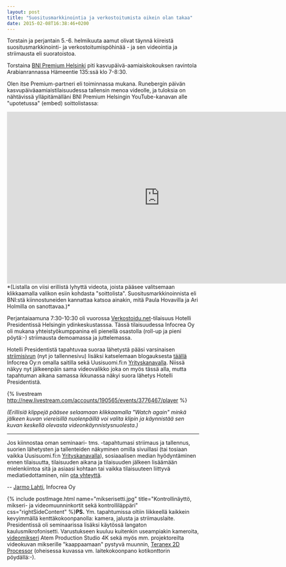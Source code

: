 ```yaml
---
layout: post
title: "Suositusmarkkinointia ja verkostoitumista oikein olan takaa"
date: 2015-02-08T16:38:46+0200
---
```


Torstain ja perjantain 5.-6. helmikuuta aamut olivat täynnä kiireistä suositusmarkkinointi- ja verkostoitumispöhinää - ja sen videointia ja striimausta eli suoratoistoa.<!--more-->

Torstaina [BNI Premium Helsinki](http://bni.fi/helsinki-bni-premium-helsinki/) piti kasvupäivä-aamiaiskokouksen ravintola Arabianrannassa Hämeentie 135:ssä klo 7-8:30. 

Olen itse Premium-partneri eli toiminnassa mukana. Runebergin päivän kasvupäiväaamiaistilaisuudessa tallensin menoa videolle, ja tuloksia on nähtävissä ylläpitämälläni BNI Premium Helsingin YouTube-kanavan alle "upotetussa" (embed) soittolistassa: 
<center>
<iframe width="800" height="450" src="https://www.youtube.com/embed/videoseries?list=PLVTO51rtu6xhmGQaWAJ5nDVPT9l5ZMRqv" frameborder="0" allowfullscreen></iframe>
</center>
*(Listalla on viisi erillistä lyhyttä videota, joista pääsee valitsemaan klikkaamalla valikon esiin kohdasta "soittolista". Suositusmarkkinoinnista eli BNI:stä kiinnostuneiden kannattaa katsoa ainakin, mitä Paula Hovavilla ja Ari Holmilla on sanottavaa.)* 

Perjantaiaamuna 7:30-10:30 oli vuorossa [Verkostoidu.net](http://verkostoidu.net)-tilaisuus Hotelli Presidentissä Helsingin ydinkeskustasssa. Tässä tilaisuudessa Infocrea Oy oli mukana yhteistyökumppanina eli pienellä osastolla (roll-up ja pieni pöytä:-) striimausta demoamassa ja juttelemassa.

Hotelli Presidentistä tapahtuvaa suoraa lähetystä pääsi varsinaisen [striimisivun](https://new.livestream.com/Infocrea-fi/verkostoidu-net-miniseminaari) (nyt jo tallennesivu) lisäksi katselemaan blogauksesta [täällä](http://www.infocrea.fi/blogi/2015/02/miniseminaari-somen-ja-verkostojen-hyodyntamisesta/) Infocrea Oy:n omalla saitilla sekä Uusisuomi.fi:n [Yrityskanavalla](http://infocrea.palvelut.uusisuomi.fi/2015/02/05/miniseminaari-somesta-ja-verkostoitumisesta/). Niissä näkyy nyt jälkeenpäin sama videovalikko joka on myös tässä alla, mutta tapahtuman aikana samassa ikkunassa näkyi suora lähetys Hotelli Presidentistä.

{% livestream http://new.livestream.com/accounts/190565/events/3776467/player %}

*(Erillisiä klippejä pääsee selaamaan klikkaamalla "Watch again" minkä jälkeen kuvan viereisillä nuolenpäillä voi valita klipin ja käynnistää sen kuvan keskellä olevasta videonkäynnistysnuolesta.)*

<hr>

Jos kiinnostaa oman seminaari- tms. -tapahtumasi striimaus ja tallennus, suorien lähetysten ja tallenteiden näkyminen omilla sivuillasi (tai tosiaan vaikka Uusisuomi.fi:n [Yrityskanavalla](http://palvelut.uusisuomi.fi/)), sosiaaalisen median hyödyntäminen ennen tilaisuutta, tilaisuuden aikana ja tilaisuuden jälkeen lisäämään mielenkiintoa sitä ja asiaasi kohtaan tai vaikka tilaisuuteen liittyvä mediatiedottaminen, niin [ota yhteyttä](http://www.infocrea.fi/yhteystiedot/).

-- [Jarmo Lahti](http://www.infocrea.fi/cv/), Infocrea Oy

{% include postImage.html name="mikserisetti.jpg" title="Kontrollinäyttö, mikseri- ja videomuunninkortit sekä kontrolliläppäri" css="rightSideContent" %}**PS.** Ym. tapahtumissa oltiin liikkeellä kaikkein kevyimmällä kenttäkokoonpanolla: kamera, jalusta ja striimauslaite. Presidentissä oli seminaarissa lisäksi käytössä langaton kaulusmikrofonisetti. Varustukseen kuuluu kuitenkin useampiakin kameroita, [videomikseri](https://www.blackmagicdesign.com/products/atem/design) Atem Production Studio 4K sekä myös mm. projektoreilta videokuvan mikserille "kaappaamaan" pystyvä muunnin, [Teranex 2D Processor](https://www.blackmagicdesign.com/products/teranex/models) (oheisessa kuvassa vm. laitekokoonpano kotikonttorin pöydällä:-).